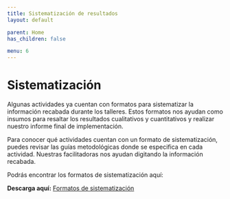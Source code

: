 ```yaml
---
title: Sistematización de resultados
layout: default

parent: Home
has_children: false

menu: 6
---
```


# Sistematización

Algunas actividades ya cuentan con formatos para sistematizar la información recabada durante los talleres. Estos formatos nos ayudan como insumos para resaltar los resultados cualitativos y cuantitativos y realizar nuestro informe final de implementación.

Para conocer qué actividades cuentan con un formato de sistematización, puedes revisar las guías metodológicas donde se especifica en cada actividad. Nuestras facilitadoras nos ayudan digitando la información recabada.

Podrás encontrar los formatos de sistematización aquí:

**Descarga aquí:** [Formatos de sistematización]()
